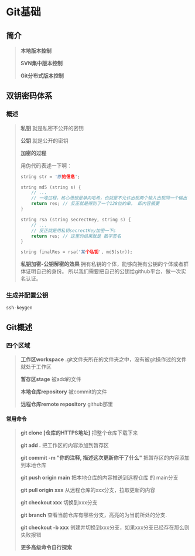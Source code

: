 # Git基础

## 简介

> **本地版本控制**
>
> **SVN集中版本控制**
>
> **Git分布式版本控制**

## 双钥密码体系

### 概述

> **私钥**
> 就是私密不公开的密钥
>
> **公钥**
> 就是公开的密钥
>
> **加密的过程**
>
> 用伪代码表述一下啊：
>
> ```c++
> string str = '原始信息';
> 
> string md5 (string s) {
>     // ... 
>     // 一堆过程，核心思想是单向哈希，也就是不允许出现两个输入出现同一个输出
>     return res; // 反正就是得到了一个128位的串， 即内容摘要
> }
> 
> string rsa (string secrectKey, string s) {
>     // ...
>     // 反正就是用私钥secrectKey加密一下s
>     return res; // 这里的结果就是 数字签名
> }
> 
> string finalRes = rsa('某个私钥', md5(str));
> ```
>
> 
>
> **私钥加密-公钥解密的效果**
> 拥有私钥的个体，能够向拥有公钥的个体或者群体证明自己的身份。
> 所以我们需要把自己的公钥给github平台，做一次实名认证。

### 生成并配置公钥

```shell
ssh-keygen
```

## Git概述

### 四个区域

> **工作区workspace**
> .git文件夹所在的文件夹之中，没有被git操作过的文件就处于工作区
>
> **暂存区stage**
> 被add的文件
>
> **本地仓库repository**
> 被commit的文件
>
> **远程仓库remote repository**
> github那里

#### 常用命令

> **git clone [仓库的HTTPS地址]**
> 把整个仓库下载下来
>
> **git add .**
> 把工作区的内容添加到暂存区
>
> **git commit -m "你的注释, 描述这次更新你干了什么"**
> 把暂存区的内容添加到本地仓库
>
> **git push origin main**
> 把本地仓库的内容推送到远程仓库 的 main分支
>
> **git pull origin xxx**
> 从远程仓库的xxx分支，拉取更新的内容
>
> **git checkout xxx**
> 切换到xxx分支
>
> **git branch**
> 查看当前仓库有哪些分支，高亮的为当前所处的分支.
>
> **git checkout -b xxx**
> 创建并切换到xxx分支，如果xxx分支已经存在那么则失败报错
>
> **更多高级命令自行探索**

